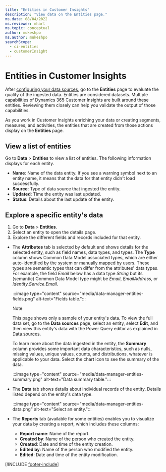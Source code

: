 ```yaml
---
title: "Entities in Customer Insights"
description: "View data on the Entities page."
ms.date: 08/04/2022
ms.reviewer: mhart
ms.topic: conceptual
author: mukeshpo
ms.author: mukeshpo
searchScope: 
  - ci-entities
  - customerInsight
---
```


# Entities in Customer Insights

After [configuring your data sources](data-sources.md), go to the **Entities** page to evaluate the quality of the ingested data. Entities are considered datasets. Multiple capabilities of Dynamics 365 Customer Insights are built around these entities. Reviewing them closely can help you validate the output of those capabilities.

As you work in Customer Insights enriching your data or creating segments, measures, and activities, the entities that are created from those actions display on the **Entities** page.

## View a list of entities

Go to **Data** > **Entities** to view a list of entities. The following information displays for each entity.

- **Name**: Name of the data entity. If you see a warning symbol next to an entity name, it means that the data for that entity didn't load successfully.
- **Source**: Type of data source that ingested the entity.
- **Updated**: Time the entity was last updated.
- **Status**: Details about the last update of the entity.

## Explore a specific entity's data

1. Go to **Data** > **Entities**.
1. Select an entity to open the details page.  
1. Explore the different fields and records included for that entity.

- The **Attributes** tab is selected by default and shows details for the selected entity, such as field names, data types, and types. The **Type** column shows Common Data Model associated types, which are either auto-identified by the system or [manually mapped](map-entities.md) by users. These types are semantic types that can differ from the attributes' data types. For example, the field *Email* below has a data type *String* but its (semantic) Common Data Model type might be *Email*, *EmailAddress*, or *Identity.Service.Email*.

   :::image type="content" source="media/data-manager-entities-fields.png" alt-text="Fields table.":::

   > [!NOTE]
   > This page shows only a sample of your entity's data. To view the full data set, go to the **Data sources** page, select an entity, select **Edit**, and then view this entity's data with the Power Query editor as explained in [Data sources](data-sources.md).

   To learn more about the data ingested in the entity, the **Summary** column provides some important data characteristics, such as nulls, missing values, unique values, counts, and distributions, whatever is applicable to your data. Select the chart icon to see the summary of the data.

   :::image type="content" source="media/data-manager-entities-summary.png" alt-text="Data summary table.":::

- The **Data** tab shows details about individual records of the entity. Details listed depend on the entity's data type.

   :::image type="content" source="media/data-manager-entities-data.png" alt-text="Select an entity.":::

- The **Reports** tab (available for some entities) enables you to visualize your data by creating a report, which includes these columns:

  - **Report name**: Name of the report.
  - **Created by**: Name of the person who created the entity.
  - **Created**: Date and time of the entity creation.
  - **Edited by**: Name of the person who modified the entity.
  - **Edited**: Date and time of the entity modification.

[!INCLUDE [footer-include](includes/footer-banner.md)]
